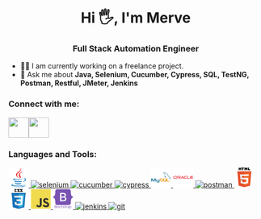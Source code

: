<h1 align="center">Hi 🖐️, I'm Merve </h1> 

<h3 align = "center"> Full Stack Automation Engineer </h3>

<!-- <p align = "justify" > </p> -->

<ul>
  <li>
   👩‍💻 I am currently working on a freelance project.
  </li>
  <li> 💭 Ask me about <b> Java, Selenium, Cucumber, Cypress, SQL, TestNG, Postman, Restful, JMeter, Jenkins </b>
  </li>
  </ul>
  

<h3 align="left">Connect with me:</h3>
<p align="left">
<a href="https://linkedin.com/in/mervearslan34/" target="blank"><img align="center" src="https://iconape.com/wp-content/files/yd/367773/png/367773.png" height="40" width="40" /></a><a href="https://mail.google.com/mail/u/0/?fs=1&tf=cm&source=mailto&to=arslanmerv34@gmail.com" target="blank"><img align="center" src="https://1.bp.blogspot.com/-CYDSHib_wQY/X5G7l5LqTDI/AAAAAAAAklg/uJxZb4zeb0EXG_Rle2xUJGeVT7dzPUHDQCLcBGAsYHQ/s2048/Gmail%2Bnew%2BLogo%2B2020.webp" height="40" width="40" /></a>
</p>

<h3 align="left">Languages and Tools:</h3>
<p align="left"><a href="https://www.java.com" target="_blank" rel="noreferrer"> <img src="https://raw.githubusercontent.com/devicons/devicon/master/icons/java/java-original.svg" alt="java" width="40" height="40"/> </a> <a href="https://www.selenium.dev" target="_blank" rel="noreferrer"> <img src="https://raw.githubusercontent.com/detain/svg-logos/780f25886640cef088af994181646db2f6b1a3f8/svg/selenium-logo.svg" alt="selenium" width="40" height="40"/> </a>  <a href="https://www.pluralsight.com/courses/java-bdd-cucumber-gherkin-getting-started?aid=7010a000002BWqGAAW&promo=&utm_source=non_branded&utm_medium=digital_paid_search_google&utm_campaign=EMEA_Dynamic&utm_content=&gclid=Cj0KCQiA3-yQBhD3ARIsAHuHT65iTGWxHG8qiLYA_W4y07U3R9hQr8JW4iJXvWObU7CS-rhGborVdmQaAroOEALw_wcB" target="_blank" rel="noreferrer"> <img src="https://brandslogos.com/wp-content/uploads/images/large/cucumber-logo.png" alt="cucumber" width="40" height="40"/> </a> <a href="https://www.cypress.io" target="_blank" rel="noreferrer"> <img src="https://raw.githubusercontent.com/simple-icons/simple-icons/6e46ec1fc23b60c8fd0d2f2ff46db82e16dbd75f/icons/cypress.svg" alt="cypress" width="40" height="40"/> </a><a href="https://www.mysql.com/" target="_blank" rel="noreferrer"> <img src="https://raw.githubusercontent.com/devicons/devicon/master/icons/mysql/mysql-original-wordmark.svg" alt="mysql" width="40" height="40"/> </a> <a href="https://www.oracle.com/" target="_blank" rel="noreferrer"> <img src="https://raw.githubusercontent.com/devicons/devicon/master/icons/oracle/oracle-original.svg" alt="oracle" width="40" height="40"/> </a>  <a href="https://postman.com" target="_blank" rel="noreferrer"> <img src="https://www.vectorlogo.zone/logos/getpostman/getpostman-icon.svg" alt="postman" width="40" height="40"/> </a>  <a href="https://www.w3.org/html/" target="_blank" rel="noreferrer"> <img src="https://raw.githubusercontent.com/devicons/devicon/master/icons/html5/html5-original-wordmark.svg" alt="html5" width="40" height="40"/> </a> <a href="https://www.w3schools.com/css/" target="_blank" rel="noreferrer"> <img src="https://raw.githubusercontent.com/devicons/devicon/master/icons/css3/css3-original-wordmark.svg" alt="css3" width="40" height="40"/> </a> <a href="https://developer.mozilla.org/en-US/docs/Web/JavaScript" target="_blank" rel="noreferrer"> <img src="https://raw.githubusercontent.com/devicons/devicon/master/icons/javascript/javascript-original.svg" alt="javascript" width="40" height="40"/> </a>  <a href="https://getbootstrap.com" target="_blank" rel="noreferrer"> <img src="https://raw.githubusercontent.com/devicons/devicon/master/icons/bootstrap/bootstrap-plain-wordmark.svg" alt="bootstrap" width="40" height="40"/> </a>  <a href="https://www.jenkins.io" target="_blank" rel="noreferrer"> <img src="https://www.vectorlogo.zone/logos/jenkins/jenkins-icon.svg" alt="jenkins" width="40" height="40"/> </a> <a href="https://git-scm.com/" target="_blank" rel="noreferrer"> <img src="https://www.vectorlogo.zone/logos/git-scm/git-scm-icon.svg" alt="git" width="40" height="40"/> </a>   </p>



